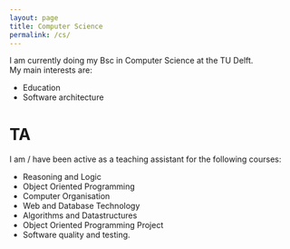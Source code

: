 ```yaml
---
layout: page
title: Computer Science
permalink: /cs/
---
```


I am currently doing my Bsc in Computer Science at the TU Delft.   
My main interests are:

- Education
- Software architecture

# TA

I am / have been active as a teaching assistant for the following courses:

- Reasoning and Logic
- Object Oriented Programming
- Computer Organisation
- Web and Database Technology
- Algorithms and Datastructures
- Object Oriented Programming Project
- Software quality and testing.



